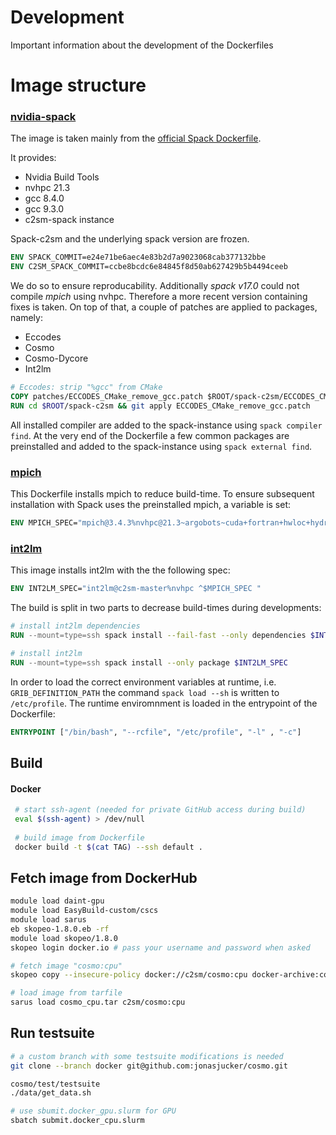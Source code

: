 # Development
Important information about the development of the Dockerfiles

# Image structure
### [nvidia-spack](../nvidia-spack)
The image is taken mainly from the [official Spack Dockerfile](https://github.com/spack/spack/blob/develop/share/spack/templates/container/bootstrap-base.dockerfile).

It provides:
  * Nvidia Build Tools
  * nvhpc 21.3
  * gcc 8.4.0
  * gcc 9.3.0
  * c2sm-spack instance

Spack-c2sm and the underlying spack version are frozen.
```dockerfile
ENV SPACK_COMMIT=e24e71be6aec4e83b2d7a9023068cab377132bbe
ENV C2SM_SPACK_COMMIT=ccbe8bcdc6e84845f8d50ab627429b5b4494ceeb
```
We do so to ensure reproducability. Additionally *spack v17.0* could not compile *mpich* using nvhpc.
Therefore a more recent version containing fixes is taken.
On top of that, a couple of patches are applied to packages, namely:
  * Eccodes
  * Cosmo
  * Cosmo-Dycore
  * Int2lm
  
```dockerfile
# Eccodes: strip "%gcc" from CMake
COPY patches/ECCODES_CMake_remove_gcc.patch $ROOT/spack-c2sm/ECCODES_CMake_remove_gcc.patch
RUN cd $ROOT/spack-c2sm && git apply ECCODES_CMake_remove_gcc.patch
```
All installed compiler are added to the spack-instance using ```spack compiler find```.
At the very end of the Dockerfile a few common packages are preinstalled and added to the spack-instance
using ```spack external find```.

### [mpich](../mpich)
This Dockerfile installs mpich to reduce build-time.
To ensure subsequent installation with Spack uses the preinstalled mpich,
a variable is set:
```dockerfile
ENV MPICH_SPEC="mpich@3.4.3%nvhpc@21.3~argobots~cuda+fortran+hwloc+hydra+libxml2+pci+romio~slurm~two_level_namespace~verbs+wrapperrpath datatype-engine=auto device=ch4 netmod=ofi pmi=pmi ^findutils%gcc"
```
### [int2lm](../int2lm)
This image installs int2lm with the the following spec:
```dockerfile
ENV INT2LM_SPEC="int2lm@c2sm-master%nvhpc ^$MPICH_SPEC "
```
The build is split in two parts to decrease build-times during developments:
```dockerfile
# install int2lm dependencies
RUN --mount=type=ssh spack install --fail-fast --only dependencies $INT2LM_SPEC

# install int2lm
RUN --mount=type=ssh spack install --only package $INT2LM_SPEC

```

In order to load the correct environment variables at runtime, i.e. ```GRIB_DEFINITION_PATH```
the command ```spack load --sh``` is written to ```/etc/profile```.
The runtime enviromnment is loaded in the entrypoint of the Dockerfile:
```dockerfile
ENTRYPOINT ["/bin/bash", "--rcfile", "/etc/profile", "-l" , "-c"]
```

## Build
#### Docker

```bash
 # start ssh-agent (needed for private GitHub access during build)
 eval $(ssh-agent) > /dev/null
 
 # build image from Dockerfile
 docker build -t $(cat TAG) --ssh default .
 ```
## Fetch image from DockerHub

```bash
module load daint-gpu
module load EasyBuild-custom/cscs 
module load sarus
eb skopeo-1.8.0.eb -rf
module load skopeo/1.8.0
skopeo login docker.io # pass your username and password when asked

# fetch image "cosmo:cpu"
skopeo copy --insecure-policy docker://c2sm/cosmo:cpu docker-archive:cosmo_cpu.tar

# load image from tarfile
sarus load cosmo_cpu.tar c2sm/cosmo:cpu
```

## Run testsuite
```bash
# a custom branch with some testsuite modifications is needed
git clone --branch docker git@github.com:jonasjucker/cosmo.git

cosmo/test/testsuite
./data/get_data.sh

# use sbumit.docker_gpu.slurm for GPU
sbatch submit.docker_cpu.slurm
```
